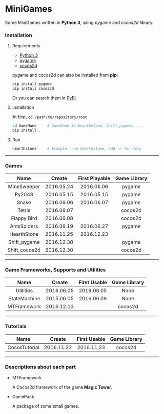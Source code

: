 # MiniGames

Some MiniGames written in **Python 3**, using *pygame* and *cocos2d* library.

### Installation

1. Requirements

    - [Python 3](https://www.python.org)
    - [pygame](http://www.pygame.org/download.shtml)
    - [cocos2d](http://python.cocos2d.org)

    pygame and cocos2d can also be installed from **pip**:

    ```bash
    pip install pygame
    pip install cocos2d
    ```

    Or you can search them in [PyPI](https://pypi.python.org/pypi)

2. Installation

    At first, `cd /path/to/repository/root`

    ```bash
    cd GameName     # GameName is HearthStone, Shift_pygame, ...
    pip install .
    ```

3. Run

    ```bash
    hearthstone     # Example: run hearthstone, add -h for help
    ```

-------

### Games

|Name           |Create     |First Playable |Game Library   |
|:-------------:|:---------:|:-------------:|:-------------:|
|MineSweeper    |2016.05.24 |2016.06.06     |pygame         |
|Py2048         |2016.05.15 |2016.05.15     |pygame         |
|Snake          |2016.06.06 |2016.06.07     |pygame         |
|Tetris         |2016.06.07 |               |cocos2d        |
|Flappy Bird    |2016.06.08 |               |cocos2d        |
|AntsSpiders    |2016.06.19 |2016.06.27     |pygame         |
|HearthStone    |2016.11.25 |2016.12.23     |               |
|Shift_pygame   |2016.12.30 |               |pygame         |
|Shift_cocos2d  |2016.12.30 |               |cocos2d        |

-------
    

### Game Frameworks, Supports and Utilities

|Name           |Create     |First Usable   |Game Library   |
|:-------------:|:---------:|:-------------:|:-------------:|
|Utilities      |2016.06.05 |2016.06.05     |None           |
|StateMachine   |2015.06.05 |2016.06.09     |None           |
|MTFramework    |2016.12.13 |               |cocos2d        |


-------


### Tutorials

|Name           |Create     |First Usable   |Game Library   |
|:-------------:|:---------:|:-------------:|:-------------:|
|CocosTutorial  |2016.11.22 |2016.11.23     |cocos2d        |


-------

### Descriptions about each part

- MTFramework

    A Cocos2d framework of the game **Magic Tower**.


- GamePack

    A package of some small games.
